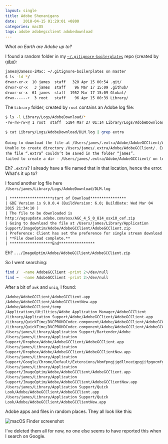 ```yaml
---
layout: single
title: Adobe Shenanigans
date:   2018-04-15 01:29:01 +0800
categories: macOS
tags: adobe adobegcclient adobedownload
---
```

_What on Earth are Adobe up to?_

I found a random folder in my [`~/.gitignore-boilerplates`](https://github.com/github/gitignore) repo (created by [gibo](https://github.com/simonwhitaker/gibo)):

```bash
james@Jamess-iMac: ~/.gitignore-boilerplates on master
$ ls -ld */
drwxr-xr-x  10 james  staff   320 Apr 15 00:54 .git/
drwxr-xr-x   3 james  staff    96 Mar 17 15:09 .github/
drwxr-xr-x  61 james  staff  1952 Mar 17 15:09 Global/
drwx------+  3 root   staff    96 Apr 15 00:39 Library/
```

The `Library` folder, created by `root` contains an Adobe log file:

```bash
$ ls -l Library/Logs/AdobeDownload/*
-rw-rw-rw-@ 1 root  staff  5184 Mar 27 01:14 Library/Logs/AdobeDownload/DLM.log
```

```bash
$ cat Library/Logs/AdobeDownload/DLM.log | grep extra

Going to download the file at /Users/james/.extra/Adobe/AdobeGCClient/AdobeGCClient.zip
Unable to create directory /Users/james/.extra/Adobe/AdobeGCClient/. Error is 512 and error domain is NSCocoaErrorDomain.
The file “.extra” couldn’t be saved in the folder “james”.
failed to create a dir - /Users/james/.extra/Adobe/AdobeGCClient/ on local disk.
```

Eh? `.extra`? I already have a file named that in that location, hence the error. What's it up to?

I found another log file here `/Users/james/Library/Logs/AdobeDownload/DLM.log`

```text
| *******************start of Download****************
| GDE Version is 9.0.0.4 (BuildVersion: 6.0; BuildDate: Wed Mar 04 2015 21:34:10 )
| The file to be downloaded is http://agsupdate.adobe.com/osx/AGC_4_5_0_814_osx10_cef.zip
| Going to download the file at /Users/james/Library/Application Support/ImageOptim/Adobe/AdobeGCClient/AdobeGCClient.zip
| Preference: Client has set the preference for single stream download
| **File download complete.**
| *******************End****************
```

Eh? `.../ImageOptim/Adobe/AdobeGCClient/AdobeGCClient.zip`

So I went searching:

```bash
find /  -name AdobeGCClient -print 2>/dev/null
find ~  -name AdobeGCClient -print 2>/dev/null
```

After a bit of `awk` and `uniq`, I found:

```text
/Adobe/AdobeGCClient/AdobeGCClient.app
/Adobe/AdobeGCClient/AdobeGCClientNew.app
/Adobe/AdobeGCClient/temp
/Applications/Utilities/Adobe Application Manager/AdobeGCClient
/Library/Application Support/Adobe/AdobeGCClient/AdobeGCClient.app
/Library/QuickTime/DVCPROHDCodec.component/Adobe/AdobeGCClient/AdobeGCClient.app
/Library/QuickTime/DVCPROHDCodec.component/Adobe/AdobeGCClient/AdobeGCClientNew.app
/Users/james/Library/Application Support/Bartender/Adobe
/Users/james/Library/Application Support/Dropbox/Adobe/AdobeGCClient/AdobeGCClient.app
/Users/james/Library/Application Support/Dropbox/Adobe/AdobeGCClient/AdobeGCClientNew.app
/Users/james/Library/Application Support/Google/Chrome/Default/Extensions/kbmfpngjjgdllneeigpgjifpgocmfgmb/Adobe/AdobeGCClient
/Users/james/Library/Application Support/ImageOptim/Adobe/AdobeGCClient/AdobeGCClient.app
/Users/james/Library/Application Support/ImageOptim/Adobe/AdobeGCClient/AdobeGCClientNew.app
/Users/james/Library/Application Support/Quick Look/Adobe/AdobeGCClient/AdobeGCClient.app
/Users/james/Library/Application Support/Quick Look/Adobe/AdobeGCClient/AdobeGCClientNew.app
```

Adobe apps and files in random places. They all look like this:

<img data-src="/assets/images/Adobe-Screen-Shot.png" src="/assets/images/Adobe-Screen-Shot-lq.png" class="lazyload blur-up" alt="macOS Finder screenshot"/>

I've deleted them all for now, no one else seems to have reported this when I search on Google.
